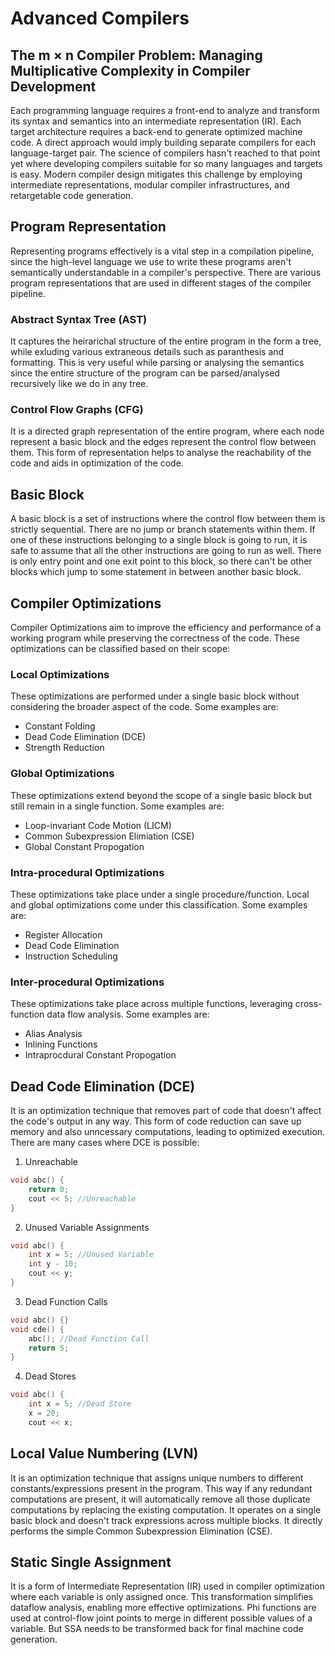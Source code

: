 # Advanced Compilers

## The m × n Compiler Problem: Managing Multiplicative Complexity in Compiler Development
Each programming language requires a front-end to analyze and transform its syntax and semantics into an intermediate representation (IR). Each target architecture requires a back-end to generate optimized machine code. A direct approach would imply building separate compilers for each language-target pair. The science of compilers hasn't reached to that point yet
where developing compilers suitable for so many languages and targets is easy. Modern compiler design mitigates this challenge by employing intermediate representations, modular compiler infrastructures, and retargetable code generation. 

## Program Representation 
Representing programs effectively is a vital step in a compilation pipeline, since the high-level language we use to write these programs aren't semantically understandable in a compiler's perspective. There are various program representations that are used in different stages of the compiler pipeline. 

### Abstract Syntax Tree (AST) 
It captures the heirarichal structure of the entire program in the form a tree, while exluding various extraneous details such as paranthesis and formatting. This is very useful while parsing or analysing the semantics since the entire structure of the program can be parsed/analysed recursively like we do in any tree. 

### Control Flow Graphs (CFG) 
It is a directed graph representation of the entire program, where each node represent a basic block and the edges represent the control flow between them. This form of representation helps to analyse the reachability of the code and aids in optimization of the code. 

## Basic Block 
A basic block is a set of instructions where the control flow between them is strictly sequential. There are no jump or branch statements within them. If one of these instructions belonging to a single block is going to run, it is safe to assume that all the other instructions are going to run as well. There is only entry point and one exit point to this block, so 
there can't be other blocks which jump to some statement in between another basic block. 

## Compiler Optimizations
Compiler Optimizations aim to improve the efficiency and performance of a working program while preserving the correctness of the code. These optimizations can be classified based on their scope: 

### Local Optimizations
These optimizations are performed under a single basic block without considering the broader aspect of the code. Some examples are: 
* Constant Folding
* Dead Code Elimination (DCE)
* Strength Reduction

### Global Optimizations
These optimizations extend beyond the scope of a single basic block but still remain in a single function. Some examples are: 
* Loop-invariant Code Motion (LICM)
* Common Subexpression Elimiation (CSE)
* Global Constant Propogation

### Intra-procedural Optimizations
These optimizations take place under a single procedure/function. Local and global optimizations come under this classification. Some examples are: 
* Register Allocation
* Dead Code Elimination
* Instruction Scheduling

### Inter-procedural Optimizations 
These optimizations take place across multiple functions, leveraging cross-function data flow analysis. Some examples are: 
* Alias Analysis
* Inlining Functions
* Intraprocdural Constant Propogation

## Dead Code Elimination (DCE)
It is an optimization technique that removes part of code that doesn't affect the code's output in any way. This form of code reduction can save up memory and also unncessary computations, leading to optimized execution. There are many cases where DCE is possible: 

1. Unreachable
```c++
void abc() {
    return 0;
    cout << 5; //Unreachable
}
```
2. Unused Variable Assignments
```c++
void abc() {
    int x = 5; //Unused Variable
    int y - 10;
    cout << y;
}
```
3. Dead Function Calls
```c++
void abc() {}
void cde() {
    abc(); //Dead Function Call
    return 5;
}
```
4. Dead Stores
```c++
void abc() {
    int x = 5; //Dead Store
    x = 20;
    cout << x;
```

## Local Value Numbering (LVN)
It is an optimization technique that assigns unique numbers to different constants/expressions present in the program. This way if any redundant computations are present, it will automatically remove all those duplicate computations by replacing the existing computation. It operates on a single basic block and doesn't track expressions across multiple blocks. 
It directly performs the simple Common Subexpression Elimination (CSE). 

## Static Single Assignment 
It is a form of Intermediate Representation (IR) used in compiler optimization where each variable is only assigned once. This transformation simplifies dataflow analysis, enabling more effective optimizations. Phi functions are used at control-flow joint points to merge in different possible values of a variable. But SSA needs to be transformed back for final machine code generation. 


